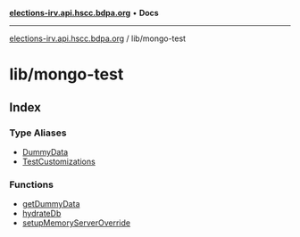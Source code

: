 [**elections-irv.api.hscc.bdpa.org**](../../README.md) • **Docs**

***

[elections-irv.api.hscc.bdpa.org](../../README.md) / lib/mongo-test

# lib/mongo-test

## Index

### Type Aliases

- [DummyData](type-aliases/DummyData.md)
- [TestCustomizations](type-aliases/TestCustomizations.md)

### Functions

- [getDummyData](functions/getDummyData.md)
- [hydrateDb](functions/hydrateDb.md)
- [setupMemoryServerOverride](functions/setupMemoryServerOverride.md)
